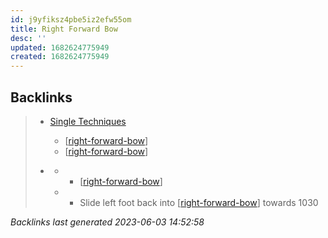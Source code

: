 ```yaml
---
id: j9yfiksz4pbe5iz2efw55om
title: Right Forward Bow
desc: ''
updated: 1682624775949
created: 1682624775949
---
```


## Backlinks

> - [Single Techniques](..\single-techniques.md)
>   - [[right-forward-bow]]
>   - [[right-forward-bow]]
>    
> - [](..\techniques\five-swords.md)
>   - - [[right-forward-bow]]
>   - - Slide left foot back into [[right-forward-bow]] towards 1030

_Backlinks last generated 2023-06-03 14:52:58_

[//begin]: # "Autogenerated link references for markdown compatibility"
[right-forward-bow]: right-forward-bow "Right Forward Bow"
[//end]: # "Autogenerated link references"